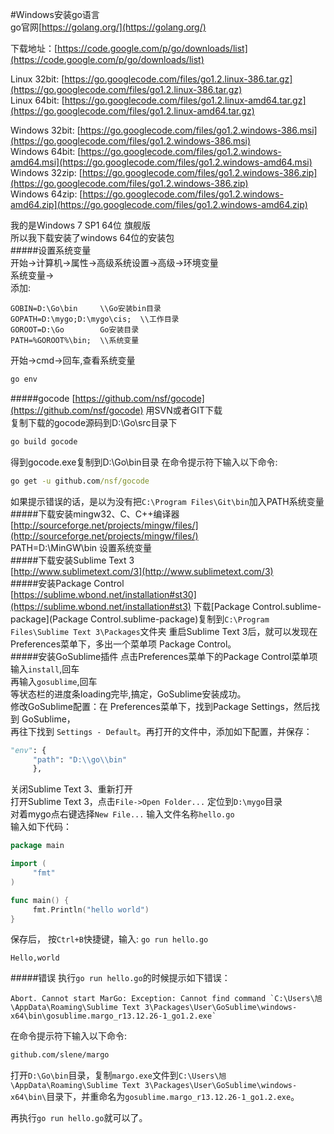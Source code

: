 #Windows安装go语言      
go官网[https://golang.org/](https://golang.org/)         

下载地址：[https://code.google.com/p/go/downloads/list](https://code.google.com/p/go/downloads/list)                    

Linux 32bit: [https://go.googlecode.com/files/go1.2.linux-386.tar.gz](https://go.googlecode.com/files/go1.2.linux-386.tar.gz)                
Linux 64bit: [https://go.googlecode.com/files/go1.2.linux-amd64.tar.gz](https://go.googlecode.com/files/go1.2.linux-amd64.tar.gz)                 

Windows 32bit: [https://go.googlecode.com/files/go1.2.windows-386.msi](https://go.googlecode.com/files/go1.2.windows-386.msi)                
Windows 64bit: [https://go.googlecode.com/files/go1.2.windows-amd64.msi](https://go.googlecode.com/files/go1.2.windows-amd64.msi)                 
Windows 32zip: [https://go.googlecode.com/files/go1.2.windows-386.zip](https://go.googlecode.com/files/go1.2.windows-386.zip)                
Windows 64zip: [https://go.googlecode.com/files/go1.2.windows-amd64.zip](https://go.googlecode.com/files/go1.2.windows-amd64.zip)                 

     
我的是Windows 7 SP1 64位 旗舰版            
所以我下载安装了windows 64位的安装包           
#####设置系统变量         
开始->计算机->属性->高级系统设置->高级->环境变量           
系统变量->              
添加: 
```text
GOBIN=D:\Go\bin		\\Go安装bin目录
GOPATH=D:\mygo;D:\mygo\cis;  \\工作目录
GOROOT=D:\Go		Go安装目录
PATH=%GOROOT%\bin;	\\系统变量
```
开始->cmd->回车,查看系统变量
```bat
go env
```            
#####gocode
[https://github.com/nsf/gocode](https://github.com/nsf/gocode) 用SVN或者GIT下载            
复制下载的gocode源码到D:\Go\src目录下 
```bat
go build gocode
```       
得到gocode.exe复制到D:\Go\bin目录
在命令提示符下输入以下命令:
```bat
go get -u github.com/nsf/gocode
```
如果提示错误的话，是以为没有把`C:\Program Files\Git\bin`加入PATH系统变量                
#####下载安装mingw32、C、C++编译器        
[http://sourceforge.net/projects/mingw/files/](http://sourceforge.net/projects/mingw/files/)        
PATH=D:\MinGW\bin 设置系统变量           
#####下载安装Sublime Text 3                
[http://www.sublimetext.com/3](http://www.sublimetext.com/3)      
#####安装Package Control      
[https://sublime.wbond.net/installation#st30](https://sublime.wbond.net/installation#st3)
下载[Package Control.sublime-package](Package Control.sublime-package)复制到`C:\Program Files\Sublime Text 3\Packages`文件夹
重启Sublime Text 3后，就可以发现在 Preferences菜单下，多出一个菜单项 Package Control。             
#####安装GoSublime插件
点击Preferences菜单下的Package Control菜单项
输入`install`,回车			
再输入`gosublime`,回车  			         
等状态栏的进度条loading完毕,搞定，GoSublime安装成功。                 
修改GoSublime配置：在 Preferences菜单下，找到Package Settings，然后找到 GoSublime，            
再往下找到 `Settings - Default`。再打开的文件中，添加如下配置，并保存：
```python
"env": {
     "path": "D:\\go\\bin"
     },
```
关闭Sublime Text 3、重新打开             
打开Sublime Text 3，点击`File->Open Folder...` 定位到`D:\mygo`目录             
对着mygo点右键选择`New File...` 输入文件名称`hello.go`              
输入如下代码：
```go
package main

import (
     "fmt"
)

func main() {
     fmt.Println("hello world")
}
```
保存后，
按`Ctrl+B`快捷键，输入: `go run hello.go`
```text
Hello,world
```
#####错误
执行`go run hello.go`的时候提示如下错误：
```text
Abort. Cannot start MarGo: Exception: Cannot find command `C:\Users\旭\AppData\Roaming\Sublime Text 3\Packages\User\GoSublime\windows-x64\bin\gosublime.margo_r13.12.26-1_go1.2.exe`
```
在命令提示符下输入以下命令:
```bat
github.com/slene/margo
```
打开`D:\Go\bin`目录，复制`margo.exe`文件到`C:\Users\旭\AppData\Roaming\Sublime Text 3\Packages\User\GoSublime\windows-x64\bin\`目录下，并重命名为`gosublime.margo_r13.12.26-1_go1.2.exe`。

再执行`go run hello.go`就可以了。